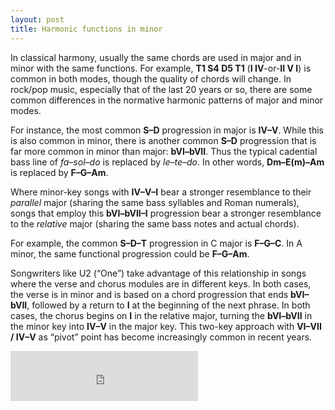 ```yaml
---
layout: post
title: Harmonic functions in minor
---
```


In classical harmony, usually the same chords are used in major and in minor with the same functions. For example, **T1 S4 D5 T1** (**I IV**-or-**II V I**) is common in both modes, though the quality of chords will change. In rock/pop music, especially that of the last 20 years or so, there are some common differences in the normative harmonic patterns of major and minor modes.

For instance, the most common **S–D** progression in major is **IV–V**. While this is also common in minor, there is another common **S–D** progression that is far more common in minor than major: **bVI–bVII**. Thus the typical cadential bass line of _fa_–_sol_–_do_ is replaced by _le_–_te_–_do_. In other words, **Dm–E(m)–Am** is replaced by **F–G–Am**.

Where minor-key songs with **IV–V–I** bear a stronger resemblance to their _parallel_ major (sharing the same bass syllables and Roman numerals), songs that employ this **bVI–bVII–I** progression bear a stronger resemblance to the _relative_ major (sharing the same bass notes and actual chords).

For example, the common **S–D–T** progression in C major is **F–G–C**. In A minor, the same functional progression could be **F–G–Am**.

Songwriters like U2 (“One”) take advantage of this relationship in songs where the verse and chorus modules are in different keys. In both cases, the verse is in minor and is based on a chord progression that ends **bVI–bVII**, followed by a return to **I** at the beginning of the next phrase. In both cases, the chorus begins on **I** in the relative major, turning the **bVI–bVII** in the minor key into **IV–V** in the major key. This two-key approach with **VI–VII / IV–V** as “pivot” point has become increasingly common in recent years.

<iframe class="spotify" src="https://embed.spotify.com/?uri=spotify:track:6mWBwQ20G3GdlXU7eEOWGR" width="300" height="80" frameborder="0" allowtransparency="true"></iframe><br/>
